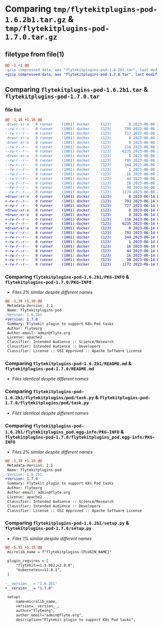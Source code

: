 # Comparing `tmp/flytekitplugins-pod-1.6.2b1.tar.gz` & `tmp/flytekitplugins-pod-1.7.0.tar.gz`

## filetype from file(1)

```diff
@@ -1 +1 @@
-gzip compressed data, was "flytekitplugins-pod-1.6.2b1.tar", last modified: Thu Jun  8 23:49:46 2023, max compression
+gzip compressed data, was "flytekitplugins-pod-1.7.0.tar", last modified: Wed Jun 14 04:33:30 2023, max compression
```

## Comparing `flytekitplugins-pod-1.6.2b1.tar` & `flytekitplugins-pod-1.7.0.tar`

### file list

```diff
@@ -1,16 +1,16 @@
-drwxr-xr-x   0 runner    (1001) docker     (123)        0 2023-06-08 23:49:46.483246 flytekitplugins-pod-1.6.2b1/
--rw-r--r--   0 runner    (1001) docker     (123)      795 2023-06-08 23:49:46.483246 flytekitplugins-pod-1.6.2b1/PKG-INFO
--rw-r--r--   0 runner    (1001) docker     (123)      727 2023-06-08 23:49:15.000000 flytekitplugins-pod-1.6.2b1/README.md
-drwxr-xr-x   0 runner    (1001) docker     (123)        0 2023-06-08 23:49:46.479246 flytekitplugins-pod-1.6.2b1/flytekitplugins/
-drwxr-xr-x   0 runner    (1001) docker     (123)        0 2023-06-08 23:49:46.479246 flytekitplugins-pod-1.6.2b1/flytekitplugins/pod/
--rw-r--r--   0 runner    (1001) docker     (123)      216 2023-06-08 23:49:15.000000 flytekitplugins-pod-1.6.2b1/flytekitplugins/pod/__init__.py
--rw-r--r--   0 runner    (1001) docker     (123)     6235 2023-06-08 23:49:15.000000 flytekitplugins-pod-1.6.2b1/flytekitplugins/pod/task.py
-drwxr-xr-x   0 runner    (1001) docker     (123)        0 2023-06-08 23:49:46.483246 flytekitplugins-pod-1.6.2b1/flytekitplugins_pod.egg-info/
--rw-r--r--   0 runner    (1001) docker     (123)      795 2023-06-08 23:49:46.000000 flytekitplugins-pod-1.6.2b1/flytekitplugins_pod.egg-info/PKG-INFO
--rw-r--r--   0 runner    (1001) docker     (123)      344 2023-06-08 23:49:46.000000 flytekitplugins-pod-1.6.2b1/flytekitplugins_pod.egg-info/SOURCES.txt
--rw-r--r--   0 runner    (1001) docker     (123)        1 2023-06-08 23:49:46.000000 flytekitplugins-pod-1.6.2b1/flytekitplugins_pod.egg-info/dependency_links.txt
--rw-r--r--   0 runner    (1001) docker     (123)       16 2023-06-08 23:49:46.000000 flytekitplugins-pod-1.6.2b1/flytekitplugins_pod.egg-info/namespace_packages.txt
--rw-r--r--   0 runner    (1001) docker     (123)       44 2023-06-08 23:49:46.000000 flytekitplugins-pod-1.6.2b1/flytekitplugins_pod.egg-info/requires.txt
--rw-r--r--   0 runner    (1001) docker     (123)       16 2023-06-08 23:49:46.000000 flytekitplugins-pod-1.6.2b1/flytekitplugins_pod.egg-info/top_level.txt
--rw-r--r--   0 runner    (1001) docker     (123)       38 2023-06-08 23:49:46.483246 flytekitplugins-pod-1.6.2b1/setup.cfg
--rw-r--r--   0 runner    (1001) docker     (123)     1174 2023-06-08 23:49:38.000000 flytekitplugins-pod-1.6.2b1/setup.py
+drwxr-xr-x   0 runner    (1001) docker     (123)        0 2023-06-14 04:33:30.493356 flytekitplugins-pod-1.7.0/
+-rw-r--r--   0 runner    (1001) docker     (123)      793 2023-06-14 04:33:30.493356 flytekitplugins-pod-1.7.0/PKG-INFO
+-rw-r--r--   0 runner    (1001) docker     (123)      727 2023-06-14 04:33:05.000000 flytekitplugins-pod-1.7.0/README.md
+drwxr-xr-x   0 runner    (1001) docker     (123)        0 2023-06-14 04:33:30.493356 flytekitplugins-pod-1.7.0/flytekitplugins/
+drwxr-xr-x   0 runner    (1001) docker     (123)        0 2023-06-14 04:33:30.493356 flytekitplugins-pod-1.7.0/flytekitplugins/pod/
+-rw-r--r--   0 runner    (1001) docker     (123)      216 2023-06-14 04:33:05.000000 flytekitplugins-pod-1.7.0/flytekitplugins/pod/__init__.py
+-rw-r--r--   0 runner    (1001) docker     (123)     6235 2023-06-14 04:33:05.000000 flytekitplugins-pod-1.7.0/flytekitplugins/pod/task.py
+drwxr-xr-x   0 runner    (1001) docker     (123)        0 2023-06-14 04:33:30.493356 flytekitplugins-pod-1.7.0/flytekitplugins_pod.egg-info/
+-rw-r--r--   0 runner    (1001) docker     (123)      793 2023-06-14 04:33:30.000000 flytekitplugins-pod-1.7.0/flytekitplugins_pod.egg-info/PKG-INFO
+-rw-r--r--   0 runner    (1001) docker     (123)      344 2023-06-14 04:33:30.000000 flytekitplugins-pod-1.7.0/flytekitplugins_pod.egg-info/SOURCES.txt
+-rw-r--r--   0 runner    (1001) docker     (123)        1 2023-06-14 04:33:30.000000 flytekitplugins-pod-1.7.0/flytekitplugins_pod.egg-info/dependency_links.txt
+-rw-r--r--   0 runner    (1001) docker     (123)       16 2023-06-14 04:33:30.000000 flytekitplugins-pod-1.7.0/flytekitplugins_pod.egg-info/namespace_packages.txt
+-rw-r--r--   0 runner    (1001) docker     (123)       44 2023-06-14 04:33:30.000000 flytekitplugins-pod-1.7.0/flytekitplugins_pod.egg-info/requires.txt
+-rw-r--r--   0 runner    (1001) docker     (123)       16 2023-06-14 04:33:30.000000 flytekitplugins-pod-1.7.0/flytekitplugins_pod.egg-info/top_level.txt
+-rw-r--r--   0 runner    (1001) docker     (123)       38 2023-06-14 04:33:30.493356 flytekitplugins-pod-1.7.0/setup.cfg
+-rw-r--r--   0 runner    (1001) docker     (123)     1172 2023-06-14 04:33:24.000000 flytekitplugins-pod-1.7.0/setup.py
```

### Comparing `flytekitplugins-pod-1.6.2b1/PKG-INFO` & `flytekitplugins-pod-1.7.0/PKG-INFO`

 * *Files 2% similar despite different names*

```diff
@@ -1,10 +1,10 @@
 Metadata-Version: 2.1
 Name: flytekitplugins-pod
-Version: 1.6.2b1
+Version: 1.7.0
 Summary: Flytekit plugin to support K8s Pod tasks
 Author: flyteorg
 Author-email: admin@flyte.org
 License: apache2
 Classifier: Intended Audience :: Science/Research
 Classifier: Intended Audience :: Developers
 Classifier: License :: OSI Approved :: Apache Software License
```

### Comparing `flytekitplugins-pod-1.6.2b1/README.md` & `flytekitplugins-pod-1.7.0/README.md`

 * *Files identical despite different names*

### Comparing `flytekitplugins-pod-1.6.2b1/flytekitplugins/pod/task.py` & `flytekitplugins-pod-1.7.0/flytekitplugins/pod/task.py`

 * *Files identical despite different names*

### Comparing `flytekitplugins-pod-1.6.2b1/flytekitplugins_pod.egg-info/PKG-INFO` & `flytekitplugins-pod-1.7.0/flytekitplugins_pod.egg-info/PKG-INFO`

 * *Files 2% similar despite different names*

```diff
@@ -1,10 +1,10 @@
 Metadata-Version: 2.1
 Name: flytekitplugins-pod
-Version: 1.6.2b1
+Version: 1.7.0
 Summary: Flytekit plugin to support K8s Pod tasks
 Author: flyteorg
 Author-email: admin@flyte.org
 License: apache2
 Classifier: Intended Audience :: Science/Research
 Classifier: Intended Audience :: Developers
 Classifier: License :: OSI Approved :: Apache Software License
```

### Comparing `flytekitplugins-pod-1.6.2b1/setup.py` & `flytekitplugins-pod-1.7.0/setup.py`

 * *Files 1% similar despite different names*

```diff
@@ -5,15 +5,15 @@
 microlib_name = f"flytekitplugins-{PLUGIN_NAME}"
 
 plugin_requires = [
     "flytekit>=1.3.0b2,<2.0.0",
     "kubernetes>=12.0.1",
 ]
 
-__version__ = "1.6.2b1"
+__version__ = "1.7.0"
 
 setup(
     name=microlib_name,
     version=__version__,
     author="flyteorg",
     author_email="admin@flyte.org",
     description="Flytekit plugin to support K8s Pod tasks",
```


